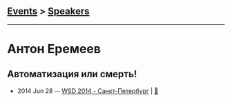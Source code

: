 ## [Events](../README.md) > [Speakers](../speakers.md)
---

# Антон Еремеев

## Автоматизация или смерть!
- 2014 Jun 28 -- [WSD 2014 - Санкт-Петербург](https://www.youtube.com/watch?v=TXqiq5tOWRQ)  | [:notebook:](https://wsd.events/2014/06/28/pres/auto-or-die/)  
